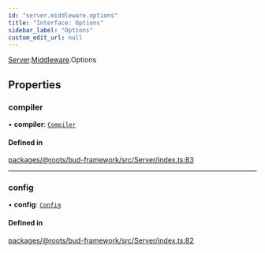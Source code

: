 ```yaml
---
id: "server.middleware.options"
title: "Interface: Options"
sidebar_label: "Options"
custom_edit_url: null
---
```


[Server](../modules/server.md).[Middleware](../modules/server.middleware.md).Options

## Properties

### compiler

• **compiler**: [`Compiler`](../modules/server.md#compiler)

#### Defined in

[packages/@roots/bud-framework/src/Server/index.ts:83](https://github.com/roots/bud/blob/e487e2b6d/packages/@roots/bud-framework/src/Server/index.ts#L83)

___

### config

• **config**: [`Config`](../modules/server.md#config)

#### Defined in

[packages/@roots/bud-framework/src/Server/index.ts:82](https://github.com/roots/bud/blob/e487e2b6d/packages/@roots/bud-framework/src/Server/index.ts#L82)
